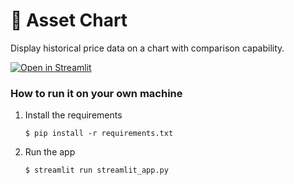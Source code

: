 # 🎈 Asset Chart

Display historical price data on a chart with comparison capability.

[![Open in Streamlit](https://static.streamlit.io/badges/streamlit_badge_black_white.svg)](https://asset-chart.streamlit.app/)

### How to run it on your own machine

1. Install the requirements

   ```
   $ pip install -r requirements.txt
   ```

2. Run the app

   ```
   $ streamlit run streamlit_app.py
   ```
